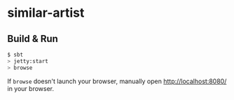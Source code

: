 # similar-artist #

## Build & Run ##

```sh
$ sbt
> jetty:start
> browse
```

If `browse` doesn't launch your browser, manually open [http://localhost:8080/](http://localhost:8080/) in your browser.
